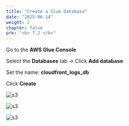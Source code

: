 ```yaml
---
title: "Create a Glue Database"
date: "2025-06-14"
weight: 2
chapter: false
pre: "<b> 7.2 </b>"
---
```


Go to the **AWS Glue Console**

Select the **Databases** tab → Click **Add database**

Set the name: **cloudfront_logs_db**

Click **Create**

![s3](/images/7.monitoringandlogging/3.png)

![s3](/images/7.monitoringandlogging/4.png)

![s3](/images/7.monitoringandlogging/5.png) 
